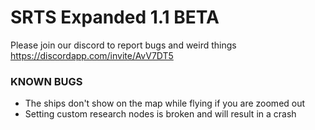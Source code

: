 # SRTS Expanded 1.1 BETA

Please join our discord to report bugs and weird things https://discordapp.com/invite/AvV7DT5

### KNOWN BUGS

- The ships don't show on the map while flying if you are zoomed out
- Setting custom research nodes is broken and will result in a crash
